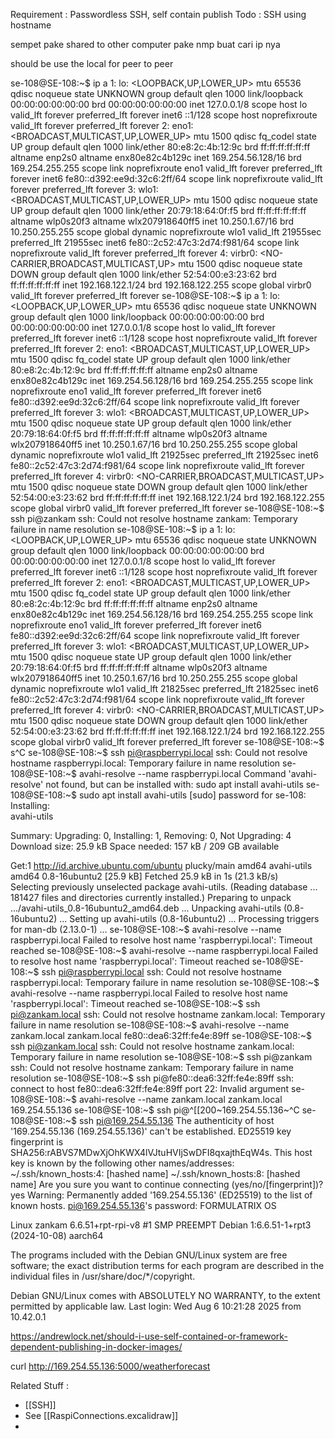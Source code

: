 

Requirement : Passwordless SSH, self contain publish
Todo : SSH using hostname



sempet pake shared to other computer
pake nmp buat cari ip nya

should be use the local for peer to peer




se-108@SE-108:~$ ip a
1: lo: <LOOPBACK,UP,LOWER_UP> mtu 65536 qdisc noqueue state UNKNOWN group default qlen 1000
    link/loopback 00:00:00:00:00:00 brd 00:00:00:00:00:00
    inet 127.0.0.1/8 scope host lo
       valid_lft forever preferred_lft forever
    inet6 ::1/128 scope host noprefixroute 
       valid_lft forever preferred_lft forever
2: eno1: <BROADCAST,MULTICAST,UP,LOWER_UP> mtu 1500 qdisc fq_codel state UP group default qlen 1000
    link/ether 80:e8:2c:4b:12:9c brd ff:ff:ff:ff:ff:ff
    altname enp2s0
    altname enx80e82c4b129c
    inet 169.254.56.128/16 brd 169.254.255.255 scope link noprefixroute eno1
       valid_lft forever preferred_lft forever
    inet6 fe80::d392:ee9d:32c6:2ff/64 scope link noprefixroute 
       valid_lft forever preferred_lft forever
3: wlo1: <BROADCAST,MULTICAST,UP,LOWER_UP> mtu 1500 qdisc noqueue state UP group default qlen 1000
    link/ether 20:79:18:64:0f:f5 brd ff:ff:ff:ff:ff:ff
    altname wlp0s20f3
    altname wlx207918640ff5
    inet 10.250.1.67/16 brd 10.250.255.255 scope global dynamic noprefixroute wlo1
       valid_lft 21955sec preferred_lft 21955sec
    inet6 fe80::2c52:47c3:2d74:f981/64 scope link noprefixroute 
       valid_lft forever preferred_lft forever
4: virbr0: <NO-CARRIER,BROADCAST,MULTICAST,UP> mtu 1500 qdisc noqueue state DOWN group default qlen 1000
    link/ether 52:54:00:e3:23:62 brd ff:ff:ff:ff:ff:ff
    inet 192.168.122.1/24 brd 192.168.122.255 scope global virbr0
       valid_lft forever preferred_lft forever
se-108@SE-108:~$ ip a
1: lo: <LOOPBACK,UP,LOWER_UP> mtu 65536 qdisc noqueue state UNKNOWN group default qlen 1000
    link/loopback 00:00:00:00:00:00 brd 00:00:00:00:00:00
    inet 127.0.0.1/8 scope host lo
       valid_lft forever preferred_lft forever
    inet6 ::1/128 scope host noprefixroute 
       valid_lft forever preferred_lft forever
2: eno1: <BROADCAST,MULTICAST,UP,LOWER_UP> mtu 1500 qdisc fq_codel state UP group default qlen 1000
    link/ether 80:e8:2c:4b:12:9c brd ff:ff:ff:ff:ff:ff
    altname enp2s0
    altname enx80e82c4b129c
    inet 169.254.56.128/16 brd 169.254.255.255 scope link noprefixroute eno1
       valid_lft forever preferred_lft forever
    inet6 fe80::d392:ee9d:32c6:2ff/64 scope link noprefixroute 
       valid_lft forever preferred_lft forever
3: wlo1: <BROADCAST,MULTICAST,UP,LOWER_UP> mtu 1500 qdisc noqueue state UP group default qlen 1000
    link/ether 20:79:18:64:0f:f5 brd ff:ff:ff:ff:ff:ff
    altname wlp0s20f3
    altname wlx207918640ff5
    inet 10.250.1.67/16 brd 10.250.255.255 scope global dynamic noprefixroute wlo1
       valid_lft 21925sec preferred_lft 21925sec
    inet6 fe80::2c52:47c3:2d74:f981/64 scope link noprefixroute 
       valid_lft forever preferred_lft forever
4: virbr0: <NO-CARRIER,BROADCAST,MULTICAST,UP> mtu 1500 qdisc noqueue state DOWN group default qlen 1000
    link/ether 52:54:00:e3:23:62 brd ff:ff:ff:ff:ff:ff
    inet 192.168.122.1/24 brd 192.168.122.255 scope global virbr0
       valid_lft forever preferred_lft forever
se-108@SE-108:~$ ssh pi@zankam
ssh: Could not resolve hostname zankam: Temporary failure in name resolution
se-108@SE-108:~$ ip a
1: lo: <LOOPBACK,UP,LOWER_UP> mtu 65536 qdisc noqueue state UNKNOWN group default qlen 1000
    link/loopback 00:00:00:00:00:00 brd 00:00:00:00:00:00
    inet 127.0.0.1/8 scope host lo
       valid_lft forever preferred_lft forever
    inet6 ::1/128 scope host noprefixroute 
       valid_lft forever preferred_lft forever
2: eno1: <BROADCAST,MULTICAST,UP,LOWER_UP> mtu 1500 qdisc fq_codel state UP group default qlen 1000
    link/ether 80:e8:2c:4b:12:9c brd ff:ff:ff:ff:ff:ff
    altname enp2s0
    altname enx80e82c4b129c
    inet 169.254.56.128/16 brd 169.254.255.255 scope link noprefixroute eno1
       valid_lft forever preferred_lft forever
    inet6 fe80::d392:ee9d:32c6:2ff/64 scope link noprefixroute 
       valid_lft forever preferred_lft forever
3: wlo1: <BROADCAST,MULTICAST,UP,LOWER_UP> mtu 1500 qdisc noqueue state UP group default qlen 1000
    link/ether 20:79:18:64:0f:f5 brd ff:ff:ff:ff:ff:ff
    altname wlp0s20f3
    altname wlx207918640ff5
    inet 10.250.1.67/16 brd 10.250.255.255 scope global dynamic noprefixroute wlo1
       valid_lft 21825sec preferred_lft 21825sec
    inet6 fe80::2c52:47c3:2d74:f981/64 scope link noprefixroute 
       valid_lft forever preferred_lft forever
4: virbr0: <NO-CARRIER,BROADCAST,MULTICAST,UP> mtu 1500 qdisc noqueue state DOWN group default qlen 1000
    link/ether 52:54:00:e3:23:62 brd ff:ff:ff:ff:ff:ff
    inet 192.168.122.1/24 brd 192.168.122.255 scope global virbr0
       valid_lft forever preferred_lft forever
se-108@SE-108:~$ s^C
se-108@SE-108:~$ ssh pi@raspberrypi.local
ssh: Could not resolve hostname raspberrypi.local: Temporary failure in name resolution
se-108@SE-108:~$ avahi-resolve --name raspberrypi.local
Command 'avahi-resolve' not found, but can be installed with:
sudo apt install avahi-utils
se-108@SE-108:~$ sudo apt install avahi-utils
[sudo] password for se-108: 
Installing:                     
  avahi-utils

Summary:
  Upgrading: 0, Installing: 1, Removing: 0, Not Upgrading: 4
  Download size: 25.9 kB
  Space needed: 157 kB / 209 GB available

Get:1 http://id.archive.ubuntu.com/ubuntu plucky/main amd64 avahi-utils amd64 0.8-16ubuntu2 [25.9 kB]
Fetched 25.9 kB in 1s (21.3 kB/s)     
Selecting previously unselected package avahi-utils.
(Reading database ... 181427 files and directories currently installed.)
Preparing to unpack .../avahi-utils_0.8-16ubuntu2_amd64.deb ...
Unpacking avahi-utils (0.8-16ubuntu2) ...
Setting up avahi-utils (0.8-16ubuntu2) ...
Processing triggers for man-db (2.13.0-1) ...
se-108@SE-108:~$ avahi-resolve --name raspberrypi.local
Failed to resolve host name 'raspberrypi.local': Timeout reached
se-108@SE-108:~$ avahi-resolve --name raspberrypi.local
Failed to resolve host name 'raspberrypi.local': Timeout reached
se-108@SE-108:~$ ssh pi@raspberrypi.local
ssh: Could not resolve hostname raspberrypi.local: Temporary failure in name resolution
se-108@SE-108:~$ avahi-resolve --name raspberrypi.local
Failed to resolve host name 'raspberrypi.local': Timeout reached
se-108@SE-108:~$ ssh pi@zankam.local
ssh: Could not resolve hostname zankam.local: Temporary failure in name resolution
se-108@SE-108:~$ avahi-resolve --name zankam.local
zankam.local	fe80::dea6:32ff:fe4e:89ff
se-108@SE-108:~$ ssh pi@zankam.local
ssh: Could not resolve hostname zankam.local: Temporary failure in name resolution
se-108@SE-108:~$ ssh pi@zankam
ssh: Could not resolve hostname zankam: Temporary failure in name resolution
se-108@SE-108:~$ ssh pi@fe80::dea6:32ff:fe4e:89ff 
ssh: connect to host fe80::dea6:32ff:fe4e:89ff port 22: Invalid argument
se-108@SE-108:~$ avahi-resolve --name zankam.local
zankam.local	169.254.55.136
se-108@SE-108:~$ ssh pi@^[[200~169.254.55.136~^C
se-108@SE-108:~$ ssh pi@169.254.55.136
The authenticity of host '169.254.55.136 (169.254.55.136)' can't be established.
ED25519 key fingerprint is SHA256:rABVS7MDwXjOhKWX4lVJtuHVIjSwDFI8qxajthEqW4s.
This host key is known by the following other names/addresses:
    ~/.ssh/known_hosts:4: [hashed name]
    ~/.ssh/known_hosts:8: [hashed name]
Are you sure you want to continue connecting (yes/no/[fingerprint])? yes
Warning: Permanently added '169.254.55.136' (ED25519) to the list of known hosts.
pi@169.254.55.136's password: 
FORMULATRIX  OS 

Linux zankam 6.6.51+rpt-rpi-v8 #1 SMP PREEMPT Debian 1:6.6.51-1+rpt3 (2024-10-08) aarch64

The programs included with the Debian GNU/Linux system are free software;
the exact distribution terms for each program are described in the
individual files in /usr/share/doc/*/copyright.

Debian GNU/Linux comes with ABSOLUTELY NO WARRANTY, to the extent
permitted by applicable law.
Last login: Wed Aug  6 10:21:28 2025 from 10.42.0.1



https://andrewlock.net/should-i-use-self-contained-or-framework-dependent-publishing-in-docker-images/


curl http://169.254.55.136:5000/weatherforecast


Related Stuff :
- [[SSH]]
- See [[RaspiConnections.excalidraw]]
- 